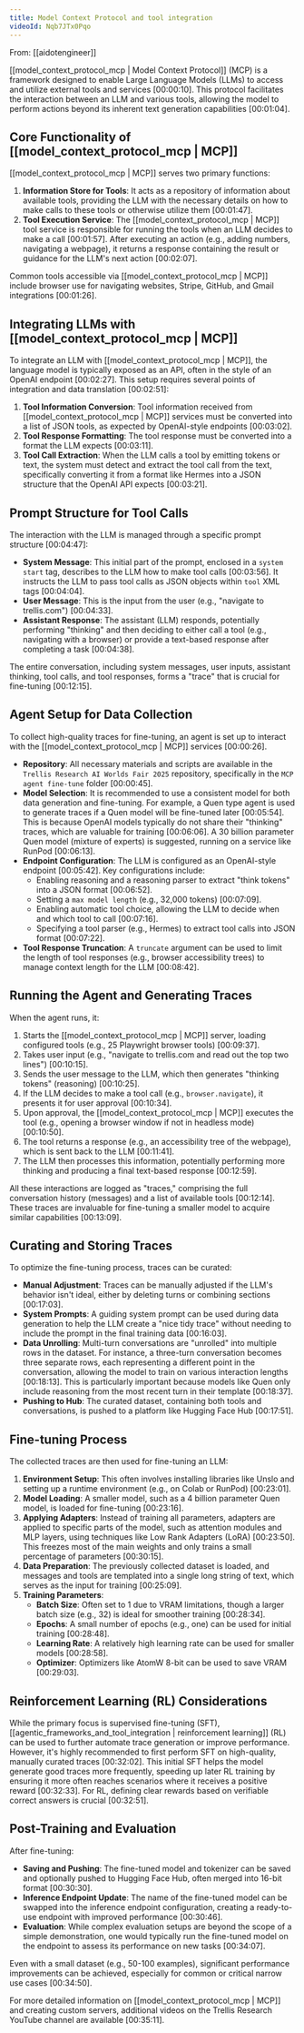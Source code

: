 ```yaml
---
title: Model Context Protocol and tool integration
videoId: Nqb7JTx0Pqo
---
```


From: [[aidotengineer]] <br/> 

[[model_context_protocol_mcp | Model Context Protocol]] (MCP) is a framework designed to enable Large Language Models (LLMs) to access and utilize external tools and services <a class="yt-timestamp" data-t="00:00:10">[00:00:10]</a>. This protocol facilitates the interaction between an LLM and various tools, allowing the model to perform actions beyond its inherent text generation capabilities <a class="yt-timestamp" data-t="00:01:04">[00:01:04]</a>.

## Core Functionality of [[model_context_protocol_mcp | MCP]]
[[model_context_protocol_mcp | MCP]] serves two primary functions:
1.  **Information Store for Tools**: It acts as a repository of information about available tools, providing the LLM with the necessary details on how to make calls to these tools or otherwise utilize them <a class="yt-timestamp" data-t="00:01:47">[00:01:47]</a>.
2.  **Tool Execution Service**: The [[model_context_protocol_mcp | MCP]] tool service is responsible for running the tools when an LLM decides to make a call <a class="yt-timestamp" data-t="00:01:57">[00:01:57]</a>. After executing an action (e.g., adding numbers, navigating a webpage), it returns a response containing the result or guidance for the LLM's next action <a class="yt-timestamp" data-t="00:02:07">[00:02:07]</a>.

Common tools accessible via [[model_context_protocol_mcp | MCP]] include browser use for navigating websites, Stripe, GitHub, and Gmail integrations <a class="yt-timestamp" data-t="00:01:26">[00:01:26]</a>.

## Integrating LLMs with [[model_context_protocol_mcp | MCP]]
To integrate an LLM with [[model_context_protocol_mcp | MCP]], the language model is typically exposed as an API, often in the style of an OpenAI endpoint <a class="yt-timestamp" data-t="00:02:27">[00:02:27]</a>. This setup requires several points of integration and data translation <a class="yt-timestamp" data-t="00:02:51">[00:02:51]</a>:
1.  **Tool Information Conversion**: Tool information received from [[model_context_protocol_mcp | MCP]] services must be converted into a list of JSON tools, as expected by OpenAI-style endpoints <a class="yt-timestamp" data-t="00:03:02">[00:03:02]</a>.
2.  **Tool Response Formatting**: The tool response must be converted into a format the LLM expects <a class="yt-timestamp" data-t="00:03:11">[00:03:11]</a>.
3.  **Tool Call Extraction**: When the LLM calls a tool by emitting tokens or text, the system must detect and extract the tool call from the text, specifically converting it from a format like Hermes into a JSON structure that the OpenAI API expects <a class="yt-timestamp" data-t="00:03:21">[00:03:21]</a>.

## Prompt Structure for Tool Calls
The interaction with the LLM is managed through a specific prompt structure <a class="yt-timestamp" data-t="00:04:47">[00:04:47]</a>:
*   **System Message**: This initial part of the prompt, enclosed in a `system start` tag, describes to the LLM how to make tool calls <a class="yt-timestamp" data-t="00:03:56">[00:03:56]</a>. It instructs the LLM to pass tool calls as JSON objects within `tool` XML tags <a class="yt-timestamp" data-t="00:04:04">[00:04:04]</a>.
*   **User Message**: This is the input from the user (e.g., "navigate to trellis.com") <a class="yt-timestamp" data-t="00:04:33">[00:04:33]</a>.
*   **Assistant Response**: The assistant (LLM) responds, potentially performing "thinking" and then deciding to either call a tool (e.g., navigating with a browser) or provide a text-based response after completing a task <a class="yt-timestamp" data-t="00:04:38">[00:04:38]</a>.

The entire conversation, including system messages, user inputs, assistant thinking, tool calls, and tool responses, forms a "trace" that is crucial for fine-tuning <a class="yt-timestamp" data-t="00:12:15">[00:12:15]</a>.

## Agent Setup for Data Collection
To collect high-quality traces for fine-tuning, an agent is set up to interact with the [[model_context_protocol_mcp | MCP]] services <a class="yt-timestamp" data-t="00:00:26">[00:00:26]</a>.
*   **Repository**: All necessary materials and scripts are available in the `Trellis Research AI Worlds Fair 2025` repository, specifically in the `MCP agent fine-tune` folder <a class="yt-timestamp" data-t="00:00:45">[00:00:45]</a>.
*   **Model Selection**: It is recommended to use a consistent model for both data generation and fine-tuning. For example, a Quen type agent is used to generate traces if a Quen model will be fine-tuned later <a class="yt-timestamp" data-t="00:05:54">[00:05:54]</a>. This is because OpenAI models typically do not share their "thinking" traces, which are valuable for training <a class="yt-timestamp" data-t="00:06:06">[00:06:06]</a>. A 30 billion parameter Quen model (mixture of experts) is suggested, running on a service like RunPod <a class="yt-timestamp" data-t="00:06:13">[00:06:13]</a>.
*   **Endpoint Configuration**: The LLM is configured as an OpenAI-style endpoint <a class="yt-timestamp" data-t="00:05:42">[00:05:42]</a>. Key configurations include:
    *   Enabling reasoning and a reasoning parser to extract "think tokens" into a JSON format <a class="yt-timestamp" data-t="00:06:52">[00:06:52]</a>.
    *   Setting a `max model length` (e.g., 32,000 tokens) <a class="yt-timestamp" data-t="00:07:09">[00:07:09]</a>.
    *   Enabling automatic tool choice, allowing the LLM to decide when and which tool to call <a class="yt-timestamp" data-t="00:07:16">[00:07:16]</a>.
    *   Specifying a tool parser (e.g., Hermes) to extract tool calls into JSON format <a class="yt-timestamp" data-t="00:07:22">[00:07:22]</a>.
*   **Tool Response Truncation**: A `truncate` argument can be used to limit the length of tool responses (e.g., browser accessibility trees) to manage context length for the LLM <a class="yt-timestamp" data-t="00:08:42">[00:08:42]</a>.

## Running the Agent and Generating Traces
When the agent runs, it:
1.  Starts the [[model_context_protocol_mcp | MCP]] server, loading configured tools (e.g., 25 Playwright browser tools) <a class="yt-timestamp" data-t="00:09:37">[00:09:37]</a>.
2.  Takes user input (e.g., "navigate to trellis.com and read out the top two lines") <a class="yt-timestamp" data-t="00:10:15">[00:10:15]</a>.
3.  Sends the user message to the LLM, which then generates "thinking tokens" (reasoning) <a class="yt-timestamp" data-t="00:10:25">[00:10:25]</a>.
4.  If the LLM decides to make a tool call (e.g., `browser.navigate`), it presents it for user approval <a class="yt-timestamp" data-t="00:10:34">[00:10:34]</a>.
5.  Upon approval, the [[model_context_protocol_mcp | MCP]] executes the tool (e.g., opening a browser window if not in headless mode) <a class="yt-timestamp" data-t="00:10:50">[00:10:50]</a>.
6.  The tool returns a response (e.g., an accessibility tree of the webpage), which is sent back to the LLM <a class="yt-timestamp" data-t="00:11:41">[00:11:41]</a>.
7.  The LLM then processes this information, potentially performing more thinking and producing a final text-based response <a class="yt-timestamp" data-t="00:12:59">[00:12:59]</a>.

All these interactions are logged as "traces," comprising the full conversation history (messages) and a list of available tools <a class="yt-timestamp" data-t="00:12:14">[00:12:14]</a>. These traces are invaluable for fine-tuning a smaller model to acquire similar capabilities <a class="yt-timestamp" data-t="00:13:09">[00:13:09]</a>.

## Curating and Storing Traces
To optimize the fine-tuning process, traces can be curated:
*   **Manual Adjustment**: Traces can be manually adjusted if the LLM's behavior isn't ideal, either by deleting turns or combining sections <a class="yt-timestamp" data-t="00:17:03">[00:17:03]</a>.
*   **System Prompts**: A guiding system prompt can be used during data generation to help the LLM create a "nice tidy trace" without needing to include the prompt in the final training data <a class="yt-timestamp" data-t="00:16:03">[00:16:03]</a>.
*   **Data Unrolling**: Multi-turn conversations are "unrolled" into multiple rows in the dataset. For instance, a three-turn conversation becomes three separate rows, each representing a different point in the conversation, allowing the model to train on various interaction lengths <a class="yt-timestamp" data-t="00:18:13">[00:18:13]</a>. This is particularly important because models like Quen only include reasoning from the most recent turn in their template <a class="yt-timestamp" data-t="00:18:37">[00:18:37]</a>.
*   **Pushing to Hub**: The curated dataset, containing both tools and conversations, is pushed to a platform like Hugging Face Hub <a class="yt-timestamp" data-t="00:17:51">[00:17:51]</a>.

## Fine-tuning Process
The collected traces are then used for fine-tuning an LLM:
1.  **Environment Setup**: This often involves installing libraries like Unslo and setting up a runtime environment (e.g., on Colab or RunPod) <a class="yt-timestamp" data-t="00:23:01">[00:23:01]</a>.
2.  **Model Loading**: A smaller model, such as a 4 billion parameter Quen model, is loaded for fine-tuning <a class="yt-timestamp" data-t="00:23:16">[00:23:16]</a>.
3.  **Applying Adapters**: Instead of training all parameters, adapters are applied to specific parts of the model, such as attention modules and MLP layers, using techniques like Low Rank Adapters (LoRA) <a class="yt-timestamp" data-t="00:23:50">[00:23:50]</a>. This freezes most of the main weights and only trains a small percentage of parameters <a class="yt-timestamp" data-t="00:30:15">[00:30:15]</a>.
4.  **Data Preparation**: The previously collected dataset is loaded, and messages and tools are templated into a single long string of text, which serves as the input for training <a class="yt-timestamp" data-t="00:25:09">[00:25:09]</a>.
5.  **Training Parameters**:
    *   **Batch Size**: Often set to 1 due to VRAM limitations, though a larger batch size (e.g., 32) is ideal for smoother training <a class="yt-timestamp" data-t="00:28:34">[00:28:34]</a>.
    *   **Epochs**: A small number of epochs (e.g., one) can be used for initial training <a class="yt-timestamp" data-t="00:28:48">[00:28:48]</a>.
    *   **Learning Rate**: A relatively high learning rate can be used for smaller models <a class="yt-timestamp" data-t="00:28:58">[00:28:58]</a>.
    *   **Optimizer**: Optimizers like AtomW 8-bit can be used to save VRAM <a class="yt-timestamp" data-t="00:29:03">[00:29:03]</a>.

## Reinforcement Learning (RL) Considerations
While the primary focus is supervised fine-tuning (SFT), [[agentic_frameworks_and_tool_integration | reinforcement learning]] (RL) can be used to further automate trace generation or improve performance. However, it's highly recommended to first perform SFT on high-quality, manually curated traces <a class="yt-timestamp" data-t="00:32:02">[00:32:02]</a>. This initial SFT helps the model generate good traces more frequently, speeding up later RL training by ensuring it more often reaches scenarios where it receives a positive reward <a class="yt-timestamp" data-t="00:32:33">[00:32:33]</a>. For RL, defining clear rewards based on verifiable correct answers is crucial <a class="yt-timestamp" data-t="00:32:51">[00:32:51]</a>.

## Post-Training and Evaluation
After fine-tuning:
*   **Saving and Pushing**: The fine-tuned model and tokenizer can be saved and optionally pushed to Hugging Face Hub, often merged into 16-bit format <a class="yt-timestamp" data-t="00:30:30">[00:30:30]</a>.
*   **Inference Endpoint Update**: The name of the fine-tuned model can be swapped into the inference endpoint configuration, creating a ready-to-use endpoint with improved performance <a class="yt-timestamp" data-t="00:30:46">[00:30:46]</a>.
*   **Evaluation**: While complex evaluation setups are beyond the scope of a simple demonstration, one would typically run the fine-tuned model on the endpoint to assess its performance on new tasks <a class="yt-timestamp" data-t="00:34:07">[00:34:07]</a>.

Even with a small dataset (e.g., 50-100 examples), significant performance improvements can be achieved, especially for common or critical narrow use cases <a class="yt-timestamp" data-t="00:34:50">[00:34:50]</a>.

For more detailed information on [[model_context_protocol_mcp | MCP]] and creating custom servers, additional videos on the Trellis Research YouTube channel are available <a class="yt-timestamp" data-t="00:35:11">[00:35:11]</a>.